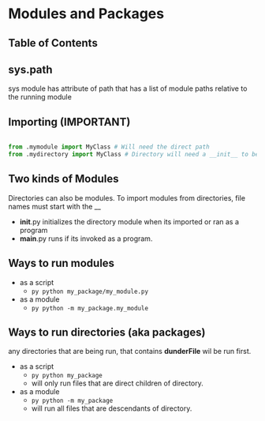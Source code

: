 # Modules and Packages

## Table of Contents

## sys.path

sys module has attribute of path that has a list of module paths relative to the running module

## Importing (IMPORTANT)

```py

from .mymodule import MyClass # Will need the direct path
from .mydirectory import MyClass # Directory will need a __init__ to be converted to a package

```

## Two kinds of Modules

Directories can also be modules.
To import modules from directories, file names must start with the __

* __init__.py initializes the directory module when its imported or ran as a program
* __main__.py runs if its invoked as a program.

## Ways to run modules

* as a script
  * ```py python my_package/my_module.py```
* as a module
  * ```py python -m my_package.my_module```

## Ways to run directories (aka packages)

any directories that are being run, that contains __dunderFile__ wil be run first.

* as a script
  * ```py python my_package```
  * will only run files that are direct children of directory.
* as a module
  * ```py python -m my_package```
  * will run all files that are descendants of directory.
